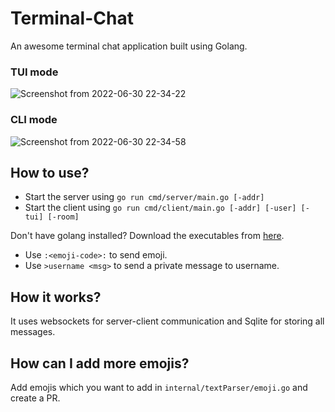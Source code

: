 # Terminal-Chat

An awesome terminal chat application built using Golang.

### TUI mode

![Screenshot from 2022-06-30 22-34-22](https://user-images.githubusercontent.com/63552235/176736275-298b4876-5bec-4ff6-9f9f-55270be0cdd7.png)

### CLI mode

![Screenshot from 2022-06-30 22-34-58](https://user-images.githubusercontent.com/63552235/176736282-9c9b18db-dd8a-4423-8b2e-62b53822972a.png)

## How to use?

- Start the server using `go run cmd/server/main.go [-addr]`
- Start the client using `go run cmd/client/main.go [-addr] [-user] [-tui] [-room]`

Don't have golang installed? Download the executables from [here](https://github.com/Aksh-Bansal-dev/go-terminal-chat/releases/tag/v1.0.0).

- Use `:<emoji-code>:` to send emoji.
- Use `>username <msg>` to send a private message to username.

## How it works?

It uses websockets for server-client communication and Sqlite for storing all messages.

## How can I add more emojis?

Add emojis which you want to add in `internal/textParser/emoji.go` and create a PR.
